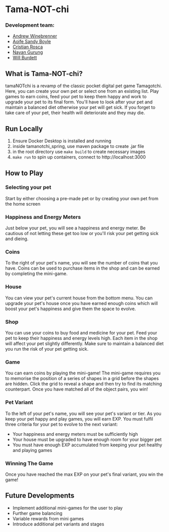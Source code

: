 # Tama-NOT-chi

### Development team:
- [Andrew Winebrenner](https://github.com/ajwinebrenner) 
- [Aoife Sandy Boyle](https://github.com/aoifeags) 
- [Cristian Rosca](https://github.com/Roscaaa) 
- [Nayan Gurung](https://github.com/Nayan-grg)
- [Will Burdett](https://github.com/WillBurdett)

## What is Tama-NOT-chi?
tamaNOTchi is a revamp of the classic pocket digital pet game Tamagotchi. Here, you can create your own pet or select one from an existing list. Play games to earn coins, feed your pet to keep them happy and work to upgrade your pet to its final form. You'll have to look after your pet and maintain a balanced diet otherwise your pet will get sick. If you forget to take care of your pet, their health will deteriorate and they may die.

## Run Locally
1. Ensure Docker Desktop is installed and running
2. inside tamanotchi_spring, use maven package to create .jar file
3. in the root directory use `make build` to create necessary images
4. `make run` to spin up containers, connect to http://localhost:3000

## How to Play

### Selecting your pet
Start by either choosing a pre-made pet or by creating your own pet from the home screen

### Happiness and Energy Meters
Just below your pet, you will see a happiness and energy meter. Be cautious of not letting these get too low or you'll risk your pet getting sick and dieing.

### Coins
To the right of your pet's name, you will see the number of coins that you have. Coins can be used to purchase items in the shop and can be earned by completing the mini-game.

### House
You can view your pet's current house from the bottom menu. You can upgrade your pet's house once you have earned enough coins which will boost your pet's happiness and give them the space to evolve.

### Shop
You can use your coins to buy food and medicine for your pet. Feed your pet to keep their happiness and energy levels high. Each item in the shop will affect your pet slightly differently. Make sure to maintain a balanced diet you run the risk of your pet getting sick.

### Game
You can earn coins by playing the mini-game! The mini-game requires you to memorise the position of a series of shapes in a grid before the shapes are hidden. Click the grid to reveal a shape and then try to find its matching counterpart. Once you have matched all of the object pairs, you win!

### Pet Variant
To the left of your pet's name, you will see your pet's variant or tier. As you keep your pet happy and play games, you will earn EXP. You must fulfil three criteria for your pet to evolve to the next variant:
- Your happiness and energy meters must be sufficiently high
- Your house must be upgraded to have enough room for your bigger pet
- You must have enough EXP accumulated from keeping your pet healthy and playing games


### Winning The Game
Once you have reached the max EXP on your pet's final variant, you win the game!

## Future Developments
- Implement additional mini-games for the user to play
- Further game balancing
- Variable rewards from mini games
- Introduce additional pet variants and stages 